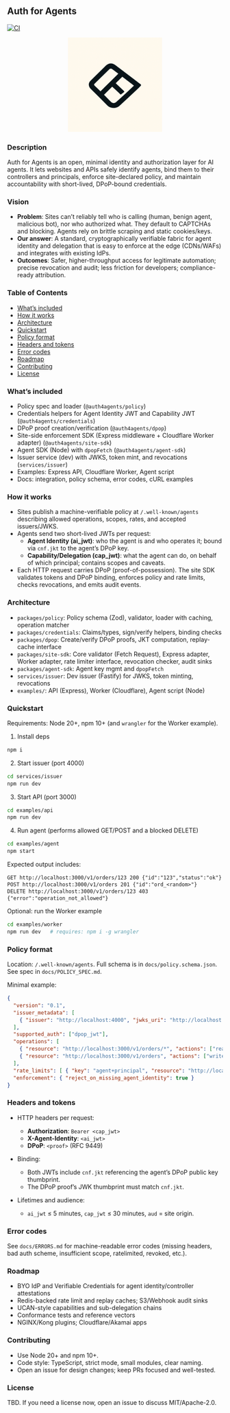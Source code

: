 ## Auth for Agents

[![CI](https://github.com/NeelM0906/auth-for-agents/actions/workflows/ci.yml/badge.svg)](https://github.com/NeelM0906/auth-for-agents/actions)

<p align="center">
  <img src="docs/logo.png" alt="Auth for Agents logo" width="220" />
  <br/>
</p>

### Description

Auth for Agents is an open, minimal identity and authorization layer for AI agents. It lets websites and APIs safely identify agents, bind them to their controllers and principals, enforce site-declared policy, and maintain accountability with short-lived, DPoP-bound credentials.

### Vision

- **Problem**: Sites can’t reliably tell who is calling (human, benign agent, malicious bot), nor who authorized what. They default to CAPTCHAs and blocking. Agents rely on brittle scraping and static cookies/keys.
- **Our answer**: A standard, cryptographically verifiable fabric for agent identity and delegation that is easy to enforce at the edge (CDNs/WAFs) and integrates with existing IdPs.
- **Outcomes**: Safer, higher-throughput access for legitimate automation; precise revocation and audit; less friction for developers; compliance-ready attribution.

### Table of Contents

- [What’s included](#whats-included)
- [How it works](#how-it-works)
- [Architecture](#architecture)
- [Quickstart](#quickstart)
- [Policy format](#policy-format)
- [Headers and tokens](#headers-and-tokens)
- [Error codes](#error-codes)
- [Roadmap](#roadmap)
- [Contributing](#contributing)
- [License](#license)

### What’s included

- Policy spec and loader (`@auth4agents/policy`)
- Credentials helpers for Agent Identity JWT and Capability JWT (`@auth4agents/credentials`)
- DPoP proof creation/verification (`@auth4agents/dpop`)
- Site-side enforcement SDK (Express middleware + Cloudflare Worker adapter) (`@auth4agents/site-sdk`)
- Agent SDK (Node) with `dpopFetch` (`@auth4agents/agent-sdk`)
- Issuer service (dev) with JWKS, token mint, and revocations (`services/issuer`)
- Examples: Express API, Cloudflare Worker, Agent script
- Docs: integration, policy schema, error codes, cURL examples

### How it works

- Sites publish a machine-verifiable policy at `/.well-known/agents` describing allowed operations, scopes, rates, and accepted issuers/JWKS.
- Agents send two short-lived JWTs per request:
  - **Agent Identity (ai_jwt)**: who the agent is and who operates it; bound via `cnf.jkt` to the agent’s DPoP key.
  - **Capability/Delegation (cap_jwt)**: what the agent can do, on behalf of which principal; contains scopes and caveats.
- Each HTTP request carries DPoP (proof-of-possession). The site SDK validates tokens and DPoP binding, enforces policy and rate limits, checks revocations, and emits audit events.

### Architecture

- `packages/policy`: Policy schema (Zod), validator, loader with caching, operation matcher
- `packages/credentials`: Claims/types, sign/verify helpers, binding checks
- `packages/dpop`: Create/verify DPoP proofs, JKT computation, replay-cache interface
- `packages/site-sdk`: Core validator (Fetch Request), Express adapter, Worker adapter, rate limiter interface, revocation checker, audit sinks
- `packages/agent-sdk`: Agent key mgmt and `dpopFetch`
- `services/issuer`: Dev issuer (Fastify) for JWKS, token minting, revocations
- `examples/`: API (Express), Worker (Cloudflare), Agent script (Node)

### Quickstart

Requirements: Node 20+, npm 10+ (and `wrangler` for the Worker example).

1) Install deps

```bash
npm i
```

2) Start issuer (port 4000)

```bash
cd services/issuer
npm run dev
```

3) Start API (port 3000)

```bash
cd examples/api
npm run dev
```

4) Run agent (performs allowed GET/POST and a blocked DELETE)

```bash
cd examples/agent
npm start
```

Expected output includes:

```
GET http://localhost:3000/v1/orders/123 200 {"id":"123","status":"ok"}
POST http://localhost:3000/v1/orders 201 {"id":"ord_<random>"}
DELETE http://localhost:3000/v1/orders/123 403 {"error":"operation_not_allowed"}
```

Optional: run the Worker example

```bash
cd examples/worker
npm run dev   # requires: npm i -g wrangler
```

### Policy format

Location: `/.well-known/agents`. Full schema is in `docs/policy.schema.json`. See spec in `docs/POLICY_SPEC.md`.

Minimal example:

```json
{
  "version": "0.1",
  "issuer_metadata": [
    { "issuer": "http://localhost:4000", "jwks_uri": "http://localhost:4000/.well-known/jwks.json" }
  ],
  "supported_auth": ["dpop_jwt"],
  "operations": [
    { "resource": "http://localhost:3000/v1/orders/*", "actions": ["read"], "required_scopes": ["orders:read"] },
    { "resource": "http://localhost:3000/v1/orders", "actions": ["write"], "required_scopes": ["orders:write"] }
  ],
  "rate_limits": [ { "key": "agent+principal", "resource": "http://localhost:3000/v1/orders/*", "limit": { "rpm": 60 } } ],
  "enforcement": { "reject_on_missing_agent_identity": true }
}
```

### Headers and tokens

- HTTP headers per request:
  - **Authorization**: `Bearer <cap_jwt>`
  - **X-Agent-Identity**: `<ai_jwt>`
  - **DPoP**: `<proof>` (RFC 9449)

- Binding:
  - Both JWTs include `cnf.jkt` referencing the agent’s DPoP public key thumbprint.
  - The DPoP proof’s JWK thumbprint must match `cnf.jkt`.

- Lifetimes and audience:
  - `ai_jwt` ≤ 5 minutes, `cap_jwt` ≤ 30 minutes, `aud` = site origin.

### Error codes

See `docs/ERRORS.md` for machine-readable error codes (missing headers, bad auth scheme, insufficient scope, ratelimited, revoked, etc.).

### Roadmap

- BYO IdP and Verifiable Credentials for agent identity/controller attestations
- Redis-backed rate limit and replay caches; S3/Webhook audit sinks
- UCAN-style capabilities and sub-delegation chains
- Conformance tests and reference vectors
- NGINX/Kong plugins; Cloudflare/Akamai apps

### Contributing

- Use Node 20+ and npm 10+.
- Code style: TypeScript, strict mode, small modules, clear naming.
- Open an issue for design changes; keep PRs focused and well-tested.

### License

TBD. If you need a license now, open an issue to discuss MIT/Apache-2.0.


